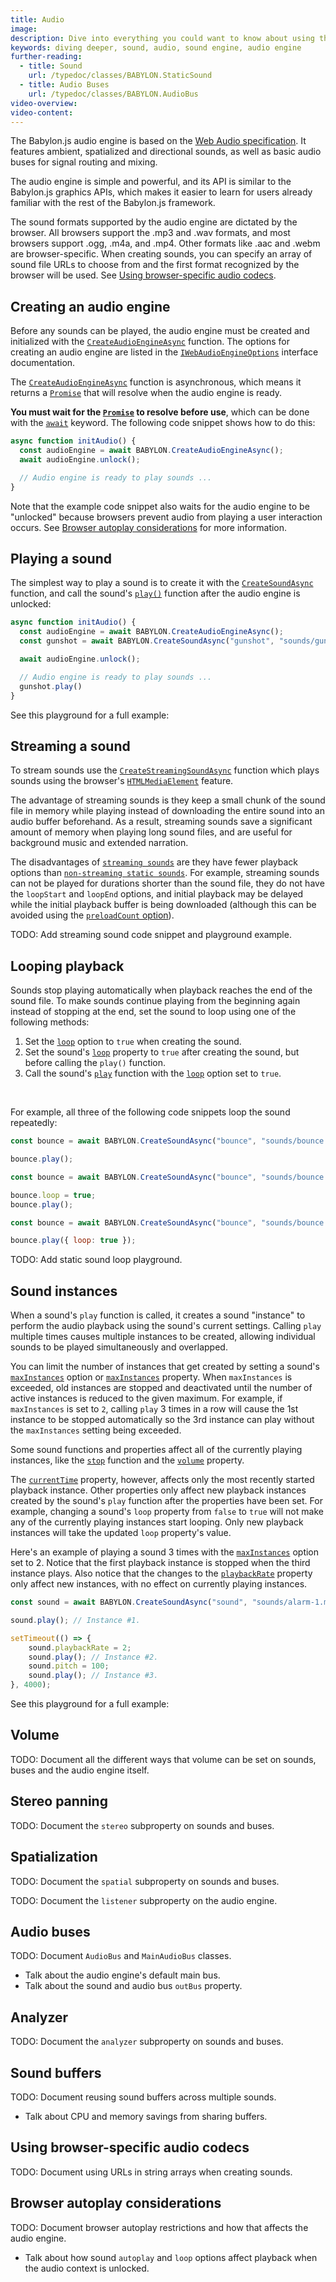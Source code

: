 ```yaml
---
title: Audio
image:
description: Dive into everything you could want to know about using the Babylon.js sound engine for simple to advanced audio.
keywords: diving deeper, sound, audio, sound engine, audio engine
further-reading:
  - title: Sound
    url: /typedoc/classes/BABYLON.StaticSound
  - title: Audio Buses
    url: /typedoc/classes/BABYLON.AudioBus
video-overview:
video-content:
---
```


The Babylon.js audio engine is based on the [Web Audio specification](https://webaudio.github.io/web-audio-api/). It features ambient, spatialized and directional sounds, as well as basic audio buses for signal routing and mixing.

The audio engine is simple and powerful, and its API is similar to the Babylon.js graphics APIs, which makes it easier to learn for users already familiar with the rest of the Babylon.js framework.

The sound formats supported by the audio engine are dictated by the browser. All browsers support the .mp3 and .wav formats, and most browsers support .ogg, .m4a, and .mp4. Other formats like .aac and .webm are browser-specific. When creating sounds, you can specify an array of sound file URLs to choose from and the first format recognized by the browser will be used. See [Using browser-specific audio codecs](#using-browser-specific-audio-codecs).

## Creating an audio engine

Before any sounds can be played, the audio engine must be created and initialized with the [`CreateAudioEngineAsync`](/typedoc/functions/BABYLON.CreateAudioEngineAsync) function. The options for creating an audio engine are listed in the [`IWebAudioEngineOptions`](/typedoc/interfaces/BABYLON.IWebAudioEngineOptions) interface documentation.

The [`CreateAudioEngineAsync`](/typedoc/functions/BABYLON.CreateAudioEngineAsync) function is asynchronous, which means it returns a [`Promise`](https://developer.mozilla.org/en-US/docs/Web/JavaScript/Reference/Global_Objects/Promise) that will resolve when the audio engine is ready.

**You must wait for the [`Promise`](https://developer.mozilla.org/en-US/docs/Web/JavaScript/Reference/Global_Objects/Promise) to resolve before use**, which can be done with the [`await`](https://developer.mozilla.org/en-US/docs/Web/JavaScript/Reference/Operators/await) keyword. The following code snippet shows how to do this:

```javascript
async function initAudio() {
  const audioEngine = await BABYLON.CreateAudioEngineAsync();
  await audioEngine.unlock();

  // Audio engine is ready to play sounds ...
}
```

Note that the example code snippet also waits for the audio engine to be "unlocked" because browsers prevent audio from playing a user interaction occurs. See [Browser autoplay considerations](#browser-autoplay-considerations) for more information.

## Playing a sound

The simplest way to play a sound is to create it with the [`CreateSoundAsync`](/typedoc/functions/BABYLON.CreateSoundAsync) function, and call the sound's [`play()`](/typedoc/classes/BABYLON.AbstractSound#play) function after the audio engine is unlocked:

```javascript
async function initAudio() {
  const audioEngine = await BABYLON.CreateAudioEngineAsync();
  const gunshot = await BABYLON.CreateSoundAsync("gunshot", "sounds/gunshot.wav");

  await audioEngine.unlock();

  // Audio engine is ready to play sounds ...
  gunshot.play()
}
```

See this playground for a full example: <Playground id="#VP1B9P" title="Play a sound" description="A simple example of playing a sound."/>

## Streaming a sound

To stream sounds use the [`CreateStreamingSoundAsync`](/typedoc/functions/BABYLON.CreateStreamingSoundAsync) function which plays sounds using the browser's [`HTMLMediaElement`](https://developer.mozilla.org/en-US/docs/Web/API/HTMLMediaElement) feature.

The advantage of streaming sounds is they keep a small chunk of the sound file in memory while playing instead of downloading the entire sound into an audio buffer beforehand. As a result, streaming sounds save a significant amount of memory when playing long sound files, and are useful for background music and extended narration.

The disadvantages of [`streaming sounds`](/typedoc/classes/BABYLON.StreamingSound) are they have fewer playback options than [`non-streaming static sounds`](/typedoc/classes/BABYLON.StaticSound). For example, streaming sounds can not be played for durations shorter than the sound file, they do not have the `loopStart` and `loopEnd` options, and initial playback may be delayed while the initial playback buffer is being downloaded (although this can be avoided using the [`preloadCount` option](/typedoc/interfaces/BABYLON.IStreamingSoundOptions#preloadcount)).

TODO: Add streaming sound code snippet and playground example.

## Looping playback

Sounds stop playing automatically when playback reaches the end of the sound file. To make sounds continue playing from the beginning again instead of stopping at the end, set the sound to loop using one of the following methods:

1. Set the [`loop`](/typedoc/interfaces/BABYLON.IStaticSoundOptions#loop) option to `true` when creating the sound.
1. Set the sound's [`loop`](/typedoc/classes/BABYLON.AbstractSound#loop) property to `true` after creating the sound, but before calling the `play()` function.
1. Call the sound's [`play`](/typedoc/classes/BABYLON.AbstractSound#play) function with the [`loop`](/typedoc/interfaces/BABYLON.IAbstractSoundPlayOptions#loop) option set to `true`.

<br/>

For example, all three of the following code snippets loop the sound repeatedly:

```javascript
const bounce = await BABYLON.CreateSoundAsync("bounce", "sounds/bounce.wav", { loop: true });

bounce.play();
```

```javascript
const bounce = await BABYLON.CreateSoundAsync("bounce", "sounds/bounce.wav");

bounce.loop = true;
bounce.play();
```

```javascript
const bounce = await BABYLON.CreateSoundAsync("bounce", "sounds/bounce.wav");

bounce.play({ loop: true });
```

TODO: Add static sound loop playground.

## Sound instances

When a sound's `play` function is called, it creates a sound "instance" to perform the audio playback using the sound's current settings. Calling `play` multiple times causes multiple instances to be created, allowing individual sounds to be played simultaneously and overlapped.

You can limit the number of instances that get created by setting a sound's [`maxInstances`](/typedoc/interfaces/BABYLON.IAbstractSoundOptions#maxinstances) option or [`maxInstances`](/typedoc/classes/BABYLON.AbstractSound#maxinstances) property. When `maxInstances` is exceeded, old instances are stopped and deactivated until the number of active instances is reduced to the given maximum. For example, if `maxInstances` is set to `2`, calling `play` 3 times in a row will cause the 1st instance to be stopped automatically so the 3rd instance can play without the `maxInstances` setting being exceeded.

Some sound functions and properties affect all of the currently playing instances, like the [`stop`](/typedoc/classes/BABYLON.AbstractSound#stop) function and the [`volume`](/typedoc/classes/BABYLON.AbstractSound#volume) property.

The [`currentTime`](/typedoc/classes/BABYLON.AbstractSound#currenttime) property, however, affects only the most recently started playback instance. Other properties only affect new playback instances created by the sound's `play` function after the properties have been set. For example, changing a sound's `loop` property from `false` to `true` will not make any of the currently playing instances start looping. Only new playback instances will take the updated `loop` property's value.

Here's an example of playing a sound 3 times with the [`maxInstances`](/typedoc/interfaces/BABYLON.IAbstractSoundOptions#maxinstances) option set to 2. Notice that the first playback instance is stopped when the third instance plays. Also notice that the changes to the [`playbackRate`](/typedoc/interfaces/BABYLON.IStaticSoundOptions#playbackrate) property only affect new instances, with no effect on currently playing instances.

```javascript
const sound = await BABYLON.CreateSoundAsync("sound", "sounds/alarm-1.mp3", { maxInstances: 2 });

sound.play(); // Instance #1.

setTimeout(() => {
    sound.playbackRate = 2;
    sound.play(); // Instance #2.
    sound.pitch = 100;
    sound.play(); // Instance #3.
}, 4000);
```

See this playground for a full example: <Playground id="#VP1B9P#7" title="Sound instances" description="An example of limiting the number of sound playback instances."/>

## Volume

TODO: Document all the different ways that volume can be set on sounds, buses and the audio engine itself.

## Stereo panning

TODO: Document the `stereo` subproperty on sounds and buses.

## Spatialization

TODO: Document the `spatial` subproperty on sounds and buses.

TODO: Document the `listener` subproperty on the audio engine.

## Audio buses

TODO: Document `AudioBus` and `MainAudioBus` classes.
- Talk about the audio engine's default main bus.
- Talk about the sound and audio bus `outBus` property.

## Analyzer

TODO: Document the `analyzer` subproperty on sounds and buses.

## Sound buffers

TODO: Document reusing sound buffers across multiple sounds.
- Talk about CPU and memory savings from sharing buffers.

## Using browser-specific audio codecs

TODO: Document using URLs in string arrays when creating sounds.

## Browser autoplay considerations

TODO: Document browser autoplay restrictions and how that affects the audio engine.
- Talk about how sound `autoplay` and `loop` options affect playback when the audio context is unlocked.
